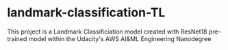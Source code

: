 # landmark-classification-TL
This project is a Landmark Classificiation model created with ResNet18 pre-trained model within the Udacity's AWS AI&amp;ML Engineering Nanodegree
